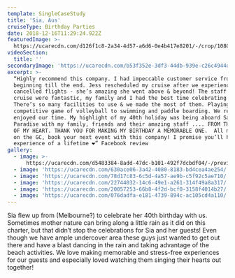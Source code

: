 ```yaml
---
template: SingleCaseStudy
title: 'Sia, Aus'
cruiseType: Birthday Parties
date: 2018-12-16T11:29:24.922Z
featuredImage: >-
  https://ucarecdn.com/d126f1c8-2a34-4d57-a6d6-0e4b417e8201/-/crop/1080x1067/0,0/-/preview/
videoSection:
  title: ''
secondaryImage: 'https://ucarecdn.com/b53f352e-3df3-44db-939e-c26c4944dd76/'
excerpt: >-
  “Highly recommend this company. I had impeccable customer service from
  beginning till the end. Jess rescheduled my cruise after we experienced
  cancelled flights - she’s amazing she went above & beyond! The staff on the
  cruise were fantastic, my family and I had the best time celebrating my 40th.
  There’s so many facilities to use & we made the most of them. Playing a
  competitive game of volleyball to swimming and paddle boarding. We really
  enjoyed our time. My highlight of my 40th holiday was being aboard Sailing in
  Paradise with my family, friends and their amazing staff .... FROM THE BOTTOM
  OF MY HEART. THANK YOU FOR MAKING MY BIRTHDAY A MEMORABLE ONE.  All my friends
  on the GC, book your next event with this company! I promise you’ll have the
  experience of a lifetime ❤️” Facebook review
gallery:
  - image: >-
      https://ucarecdn.com/d5483384-8add-47dc-b101-492f7dcbdf04/-/preview/-/enhance/60/
  - image: 'https://ucarecdn.com/630ace06-3a42-4080-8183-bd4cea4ae254/'
  - image: 'https://ucarecdn.com/78d17c83-6c5d-4a57-ae9b-c5f92c5ae710/'
  - image: 'https://ucarecdn.com/22744032-14c6-49e1-a261-314f49a8a317/'
  - image: 'https://ucarecdn.com/20057253-66b8-4f2d-bcf0-3158f4014b27/'
  - image: 'https://ucarecdn.com/076dadfa-e181-4739-894c-ac105cd4a110/'
---
```

Sia flew up from (Melbourne?) to celebrate her 40th birthday with us. Sometimes mother nature can bring along a little rain as it did on this charter, but that didn’t stop the celebrations for Sia and her guests! Even though we have ample undercover area these guys just wanted to get out there and have a blast dancing in the rain and taking advantage of the beach activities. We love making memorable and stress-free experiences for our guests and especially loved watching them singing their hearts out together!
